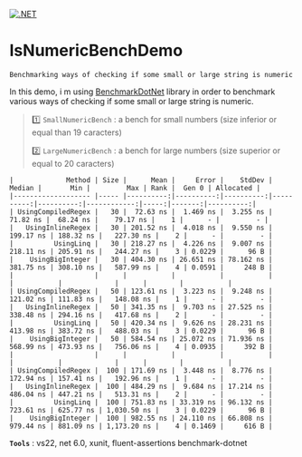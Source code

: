 [![.NET](https://github.com/aimenux/IsNumericBenchDemo/actions/workflows/ci.yml/badge.svg)](https://github.com/aimenux/IsNumericBenchDemo/actions/workflows/ci.yml)

# IsNumericBenchDemo
```
Benchmarking ways of checking if some small or large string is numeric
```

In this demo, i m using [BenchmarkDotNet](https://github.com/dotnet/BenchmarkDotNet) library in order to benchmark various ways of checking if some small or large string is numeric.
>
> :one: `SmallNumericBench` : a bench for small numbers (size inferior or equal than 19 caracters)
>
> :two: `LargeNumericBench` : a bench for large numbers (size superior or equal to 20 caracters)
>

```
|             Method | Size |      Mean |     Error |    StdDev |    Median |       Min |         Max | Rank |  Gen 0 | Allocated |
|------------------- |----- |----------:|----------:|----------:|----------:|----------:|------------:|-----:|-------:|----------:|
| UsingCompiledRegex |   30 |  72.63 ns |  1.469 ns |  3.255 ns |  71.82 ns |  68.24 ns |    79.17 ns |    1 |      - |         - |
|   UsingInlineRegex |   30 | 201.52 ns |  4.018 ns |  9.550 ns | 199.17 ns | 188.32 ns |   227.30 ns |    2 |      - |         - |
|          UsingLinq |   30 | 218.27 ns |  4.226 ns |  9.007 ns | 218.11 ns | 205.91 ns |   244.27 ns |    3 | 0.0229 |      96 B |
|    UsingBigInteger |   30 | 404.30 ns | 26.651 ns | 78.162 ns | 381.75 ns | 308.10 ns |   587.99 ns |    4 | 0.0591 |     248 B |
|                    |      |           |           |           |           |           |             |      |        |           |
| UsingCompiledRegex |   50 | 123.61 ns |  3.223 ns |  9.248 ns | 121.02 ns | 111.83 ns |   148.08 ns |    1 |      - |         - |
|   UsingInlineRegex |   50 | 341.35 ns |  9.703 ns | 27.525 ns | 338.48 ns | 294.16 ns |   417.68 ns |    2 |      - |         - |
|          UsingLinq |   50 | 420.34 ns |  9.626 ns | 28.231 ns | 413.98 ns | 383.72 ns |   488.03 ns |    3 | 0.0229 |      96 B |
|    UsingBigInteger |   50 | 584.54 ns | 25.072 ns | 71.936 ns | 568.99 ns | 473.93 ns |   756.06 ns |    4 | 0.0935 |     392 B |
|                    |      |           |           |           |           |           |             |      |        |           |
| UsingCompiledRegex |  100 | 171.69 ns |  3.448 ns |  8.776 ns | 172.94 ns | 157.41 ns |   192.96 ns |    1 |      - |         - |
|   UsingInlineRegex |  100 | 484.29 ns |  9.684 ns | 17.214 ns | 486.04 ns | 447.21 ns |   513.31 ns |    2 |      - |         - |
|          UsingLinq |  100 | 751.83 ns | 33.319 ns | 96.132 ns | 723.61 ns | 625.77 ns | 1,030.50 ns |    3 | 0.0229 |      96 B |
|    UsingBigInteger |  100 | 982.55 ns | 24.110 ns | 66.808 ns | 979.44 ns | 881.09 ns | 1,173.20 ns |    4 | 0.1469 |     616 B |
```

>
**`Tools`** : vs22, net 6.0, xunit, fluent-assertions benchmark-dotnet